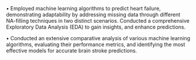 •	Employed machine learning algorithms to predict heart failure, demonstrating adaptability by addressing missing data through different NA-filling techniques in two distinct scenarios. Conducted a comprehensive Exploratory Data Analysis (EDA) to gain insights, and enhance predictions.

•	Conducted an extensive comparative analysis of various machine learning algorithms, evaluating their performance metrics, and identifying the most effective models for accurate brain stroke predictions.
